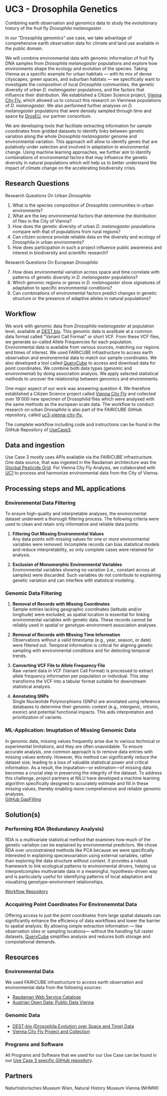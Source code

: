 # UC3 - Drosophila Genetics

Combining earth observation and genomics data to study the evolutionary history of the fruit fly <em>Drosophila melanogaster</em>.

In our “Drosophila genomics” use case, we take advantage of comprehensive earth observation data for climate and land use available in the public domain. 


We will combine environmental data with genomic information of fruit fly DNA samples from <em>Drosophila melanogaster</em> populations and explore how  environments shape the ecology and evolution of the species. Taking Vienna as a specific example for urban habitats — with its mix of dense cityscapes, green spaces, and suburban habitats — we specifically want to investigate the composition of local <em>Drosophila</em> communities, the genetic diversity of urban <em>D. melanogaster</em> populations, and the factors that influence their distribution. We established a Citizen Science project, [Vienna City Fly](), which allowed us to concuct this research on Viennese populations of <em>D. melanogaster</em>. We also performed further analyses on <em>D. melanogaster</em> populations that were densely sampled through time and space by [DrosEU](https://droseu.net), our partner consortium.

We are developing tools that facilitate extracting information for sample coordinates from gridded datasets to identify links between genetic variation along the whole <em>Drosophila melanogaster</em> genome and environmental variation.
This approach will allow to identify genes that are putatively under selection and involved in adaptation to environmental change. Using machine learning approaches, we further aim to identify combinations of environmental factors that may influence the genetic diversity in natural populations which will help us to better understand the impact of climate change on the accelerating biodiversity crisis.

## Research Questions 

Research Questions On Urban <em>Drosophila</em> 
1. What is the species composition of <em>Drosophila</em> communities in urban environments?
2. What are the key environmental factors that determine the distribution of flies in the City of Vienna?
3. How does the genetic diversity of urban <em>D. melanogaster</em> populations compare with that of populations from rural regions?
4. Can citizen science provide reliable data on the diversity and ecology of Drosophila in urban environments?
5. How does participation in such a project influence public awareness and interest in biodiversity and scientific research?

Research Questions On European <em>Drosophila</em>

7. How does environmental variation across space and time correlate with patterns of genetic diversity in <em>D. melanogaster</em> populations?
8. Which genomic regions or genes in <em>D. melanogaster</em> show signatures of adaptation to specific environmental conditions?
9. Can combinations of environmental factors predict changes in genetic structure or the presence of adaptive alleles in natural populations?

## Workflow

We work with genomic data from <em>Drosophila melanogaster</em> at population level, available at [DEST.bio](https://dest.bio/). This genomic data is availbale at a common data format called "Variant Call Format" or short VCF. From these VCF files, we generate so-called Allele Frequencies for each population.
Environmental data is available from various sources, matching our regions and times of interest. We used FAIRiCUBE infrastructure to access earth observation and environemntal data to match our sample coordinates. We also developed a tool called [QueryCube](https://querycube.nilu.no/) to access and download data for point coordinates.
We combine both data types (genomic and environmental) by doing association analysis. We apply selected statistical methods to uncover the relationship between genomics and environments. 

One major aspect of our work was answering question 4. We therefore established a Citizen Science project called [Vienna City Fly](https://nhmvienna.github.io/ViennaCityFly/) and collected over 19'000 new specimen of Drosophilid flies which were analysed with the same methods as the european scale data. 
The workflow to conduct research on urban <em>Drosophila</em> is also part of the FAIRiCUBE GitHub repository, called [uc3-vienna-city-fly.](https://github.com/FAIRiCUBE/uc3-vienna-city-fly)

The complete workflow including code and instructions can be found in the GitHub Repository of [UseCase3](https://github.com/FAIRiCUBE/uc3-drosophola-genetics/tree/main/projects/LandscapeGenomicsPipeline).

## Data and ingestion 

Use Case 3 mostly uses APIs available via the FAIRiCUBE infrastructure. One data source, that was ingested in the Rasdaman architecture was the [Glocbal Pesticide Grid](https://www.earthdata.nasa.gov/news/new-agricultural-pesticide-use-dataset-nasas-sedac).
For Vienna City Fly Analysis, we collaborated with [UC1](https://fairicube.nilu.no/uc1-urban-adaptation-to-climate-change/) to process and harmonize environmental data from the City of Vienna.


## Processing steps and ML applications

### Environmental Data Filtering
To ensure high-quality and interpretable analyses, the environmental dataset underwent a thorough filtering process. The following criteria were used to clean and retain only informative and reliable data points:


1) **Filtering Out Missing Environmental Values** <br>
Any data points with missing values for one or more environmental variables were removed. Incomplete records can bias statistical models and reduce interpretability, so only complete cases were retained for analysis.

2) **Exclusion of Monomorphic Environmental Variables** <br>
Environmental variables showing no variation (i.e., constant across all samples) were discarded. Such variables do not contribute to explaining genetic variation and can interfere with statistical modeling.

### Genomic Data Filtering

1) **Removal of Records with Missing Coordinates** <br>
Sample entries lacking geographic coordinates (latitude and/or longitude) were excluded, as spatial location is essential for linking environmental variables with genetic data. These records cannot be reliably used in spatial or genotype-environment association analyses.

2) **Removal of Records with Missing Time Information** <br>
Observations without a valid timestamp (e.g., year, season, or date) were filtered out. Temporal information is critical for aligning genetic sampling with environmental conditions and for detecting temporal trends.

3) **Converting VCF File to Allele Frequency File** <br>
Raw variant data in VCF (Variant Call Format) is processed to extract allele frequency information per population or individual. This step transforms the VCF into a tabular format suitable for downstream statistical analysis.

4) **Annotating SNPs** <br>
Single Nucleotide Polymorphisms (SNPs) are annotated using reference databases to determine their genomic context (e.g., intergenic, intronic, exonic) and potential functional impacts. This aids interpretation and prioritization of variants.

### ML-Application: Imuptation of Missing Genomic Data

In genomic data, missing values frequently arise due to various technical or experimental limitations, and they are often unavoidable. To ensure accurate analysis, one common approach is to remove data entries with missing values entirely. However, this method can significantly reduce the dataset size, leading to a loss of valuable statistical power and critical information. As a result, the imputation—or estimation—of missing data becomes a crucial step in preserving the integrity of the dataset. To address this challenge, project partners at NILU have developed a machine learning algorithm specifically designed to accurately estimate and fill in these missing values, thereby enabling more comprehensive and reliable genomic analyses. <br>
[GitHub GapFilling](https://github.com/FAIRiCUBE/uc3-drosophola-genetics/tree/main/projects/gap_filling)


## Solution(s) 


### Performing RDA (Redundancy Analysis)
RDA is a multivariate statistical method that examines how much of the genetic variation can be explained by environmental predictors. We chose RDA over unconstrained methods like PCA because we were specifically interested in explaining speciesvariation using external variables, rather than exploring the data structure without context. It provides a robust framework to link ecological patterns to environmental drivers, helping us interpretcomplex multivariate data in a meaningful, hypothesis-driven way and is particularly useful for identifying patterns of local adaptation and visualizing genotype-environment relationships.

[Workflow Repository](https://github.com/FAIRiCUBE/uc3-drosophola-genetics/tree/main/projects/LandscapeGenomicsPipeline)

### Accquiring Point Coordinates For Environemntal Data
Offering  access to just the point coordinates from large spatial datasets can significantly enhance the efficiency of data workflows and lower the barrier to spatial analysis. By allowing simple extraction information — like observation sites or sampling locations— without the handling full raster datasets, [QueryCube](https://querycube.nilu.no/) simplifies analysis and reduces both storage and computational demands.


## Resources

### Environmental Data

We used FAIRiCUBE infrastructure to access earth observation and environmental data from the following sources: <br>
- [Rasdaman Web Service Cataloge](https://fairicube.rasdaman.com/rasdaman/ows#/services)<br>
- [Austrian Open Data: Public Data Vienna](https://www.data.gv.at/)

### Genomic Data

- [DEST-bio (Drosophila Evolution over Space and Time) Data](https://dest.bio/)
- [Vienna City Fly Project and Collection](https://nhmvienna.github.io/ViennaCityFly/)
 

### Programs and Software

All Programs and Software that we used for our Use Case can be found in our [Use Case 3 specific GitHub repository](https://github.com/FAIRiCUBE/uc3-drosophola-genetics). 

## Partners

Naturhistorisches Museum Wien, Natural History Museum Vienna (NHMW)
